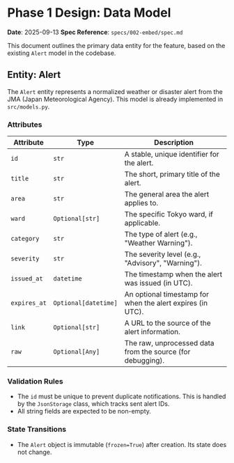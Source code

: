 # Phase 1 Design: Data Model

**Date**: 2025-09-13
**Spec Reference**: `specs/002-embed/spec.md`

This document outlines the primary data entity for the feature, based on the existing `Alert` model in the codebase.

## Entity: Alert

The `Alert` entity represents a normalized weather or disaster alert from the JMA (Japan Meteorological Agency). This model is already implemented in `src/models.py`.

### Attributes

| Attribute    | Type                | Description                                                 |
|--------------|---------------------|-------------------------------------------------------------|
| `id`         | `str`               | A stable, unique identifier for the alert.                  |
| `title`      | `str`               | The short, primary title of the alert.                      |
| `area`       | `str`               | The general area the alert applies to.                      |
| `ward`       | `Optional[str]`     | The specific Tokyo ward, if applicable.                     |
| `category`   | `str`               | The type of alert (e.g., "Weather Warning").              |
| `severity`   | `str`               | The severity level (e.g., "Advisory", "Warning").         |
| `issued_at`  | `datetime`          | The timestamp when the alert was issued (in UTC).           |
| `expires_at` | `Optional[datetime]`| An optional timestamp for when the alert expires (in UTC).    |
| `link`       | `Optional[str]`     | A URL to the source of the alert information.               |
| `raw`        | `Optional[Any]`     | The raw, unprocessed data from the source (for debugging).  |

### Validation Rules
- The `id` must be unique to prevent duplicate notifications. This is handled by the `JsonStorage` class, which tracks sent alert IDs.
- All string fields are expected to be non-empty.

### State Transitions
- The `Alert` object is immutable (`frozen=True`) after creation. Its state does not change.
